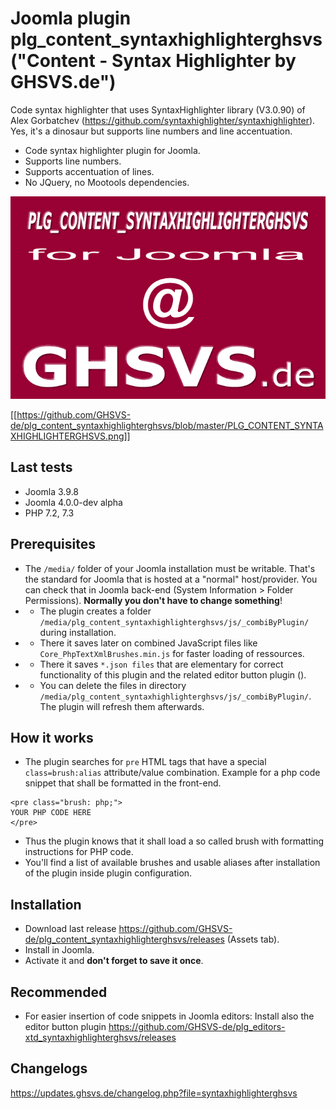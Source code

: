 # Joomla plugin plg_content_syntaxhighlighterghsvs ("Content - Syntax Highlighter by GHSVS.de")

Code syntax highlighter that uses SyntaxHighlighter library (V3.0.90) of Alex Gorbatchev (https://github.com/syntaxhighlighter/syntaxhighlighter). Yes, it's a dinosaur but supports line numbers and line accentuation.

- Code syntax highlighter plugin for Joomla.
- Supports line numbers.
- Supports accentuation of lines.
- No JQuery, no Mootools dependencies.

![Logo](PLG_CONTENT_SYNTAXHIGHLIGHTERGHSVS.png?raw=true "Title")

[[https://github.com/GHSVS-de/plg_content_syntaxhighlighterghsvs/blob/master/PLG_CONTENT_SYNTAXHIGHLIGHTERGHSVS.png]]

## Last tests
- Joomla 3.9.8
- Joomla 4.0.0-dev alpha
- PHP 7.2, 7.3

## Prerequisites
- The `/media/` folder of your Joomla installation must be writable. That's the standard for Joomla that is hosted at a "normal" host/provider. You can check that in Joomla back-end (System Information > Folder Permissions). **Normally you don't have to change something**!
- - The plugin creates a folder `/media/plg_content_syntaxhighlighterghsvs/js/_combiByPlugin/` during installation.
- - There it saves later on combined JavaScript files like `Core_PhpTextXmlBrushes.min.js` for faster loading of ressources.
- - There it saves `*.json files` that are elementary for correct functionality of this plugin and the related editor button plugin ().
- - You can delete the files in directory `/media/plg_content_syntaxhighlighterghsvs/js/_combiByPlugin/`. The plugin will refresh them afterwards.

## How it works
- The plugin searches for `pre` HTML tags that have a special `class=brush:alias` attribute/value combination. Example for a php code snippet that shall be formatted in the front-end.

```
<pre class="brush: php;">
YOUR PHP CODE HERE
</pre>
```

- Thus the plugin knows that it shall load a so called brush with formatting instructions for PHP code.
- You'll find a list of available brushes and usable aliases after installation of the plugin inside plugin configuration.

## Installation
- Download last release https://github.com/GHSVS-de/plg_content_syntaxhighlighterghsvs/releases (Assets tab).
- Install in Joomla.
- Activate it and **don't forget to save it once**.

## Recommended
- For easier insertion of code snippets in Joomla editors: Install also the editor button plugin https://github.com/GHSVS-de/plg_editors-xtd_syntaxhighlighterghsvs/releases

## Changelogs
https://updates.ghsvs.de/changelog.php?file=syntaxhighlighterghsvs
